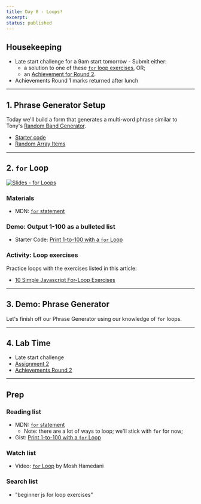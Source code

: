 ```yaml
---
title: Day 8 - Loops!
excerpt: 
status: published
---
```


## Housekeeping
- Late start challenge for a 9am start tomorrow - Submit either:
    - a solution to one of these [`for` loop exercises](https://avantutor.com/blog/10-simple-javascript-for-loop-exercises/), OR;
    - an [Achievement for Round 2](/courses/cpnt-262/assessments/achievements-2).
- Achievements Round 1 marks returned after lunch

---

## 1. Phrase Generator Setup
Today we'll build a form that generates a multi-word phrase similar to Tony's [Random Band Generator](https://acidtone.github.io/namor).
- [Starter code](https://github.com/sait-wbdv/dailies-f22/tree/main/2022-10-26-for-loops/01-phrase-generator-starter)
- [Random Array Items](https://gist.github.com/acidtone/2a3cac26a229aa95685e5cf6344f2e4e)

---

## 2. `for` Loop
[![Slides - for Loops](/images/slides/js-for-loops.png)](https://sait-wbdv.github.io/slides/f22/cpnt-262/js-for-loops.html)

### Materials
- MDN: [`for` statement](https://developer.mozilla.org/en-US/docs/Web/JavaScript/Guide/Loops_and_iteration#for_statement)


### Demo: Output 1-100 as a bulleted list
- Starter Code: [Print 1-to-100 with a `for` Loop](https://gist.github.com/acidtone/e87aa5564ae1b286beca66b07d52550f)

### Activity: Loop exercises
Practice loops with the exercises listed in this article:
- [10 Simple Javascript For-Loop Exercises](https://avantutor.com/blog/10-simple-javascript-for-loop-exercises/)

---

## 3. Demo: Phrase Generator
Let's finish off our Phrase Generator using our knowledge of `for` loops.

---

## 4. Lab Time
- Late start challenge
- [Assignment 2](/courses/cpnt-262/assessments/assignment-2)
- [Achievements Round 2](/courses/cpnt-262/assessments/achievements-2)
---

## Prep
### Reading list
- MDN: [`for` statement](https://developer.mozilla.org/en-US/docs/Web/JavaScript/Guide/Loops_and_iteration#for_statement)
    - Note: there are a lot of ways to loop; we'll stick with `for` for now;
- Gist: [Print 1-to-100 with a `for` Loop](https://gist.github.com/acidtone/e87aa5564ae1b286beca66b07d52550f)

### Watch list
- Video: [`for` Loop](https://www.youtube.com/watch?v=s9wW2PpJsmQ) by Mosh Hamedani

### Search list
- "beginner js for loop exercises"